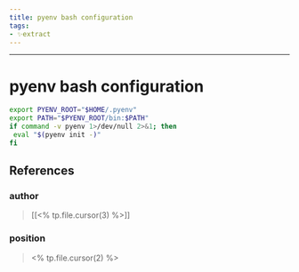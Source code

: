 ```yaml
---
title: pyenv bash configuration
tags:
- ✨extract
---
```



---

# pyenv bash configuration

```zsh
export PYENV_ROOT="$HOME/.pyenv"
export PATH="$PYENV_ROOT/bin:$PATH"
if command -v pyenv 1>/dev/null 2>&1; then
 eval "$(pyenv init -)"
fi
```
## References

### author
>  [[<% tp.file.cursor(3) %>]]
### position
>  <% tp.file.cursor(2) %>
